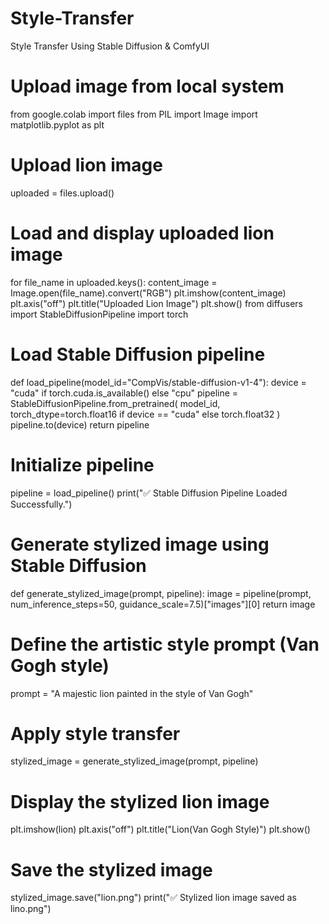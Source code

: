 # Style-Transfer
Style Transfer Using Stable Diffusion &amp; ComfyUI
# Upload image from local system
from google.colab import files
from PIL import Image
import matplotlib.pyplot as plt

# Upload lion image
uploaded = files.upload()

# Load and display uploaded lion image
for file_name in uploaded.keys():
    content_image = Image.open(file_name).convert("RGB")
    plt.imshow(content_image)
    plt.axis("off")
    plt.title("Uploaded Lion Image")
    plt.show()
    from diffusers import StableDiffusionPipeline
  import torch

# Load Stable Diffusion pipeline
def load_pipeline(model_id="CompVis/stable-diffusion-v1-4"):
    device = "cuda" if torch.cuda.is_available() else "cpu"
    pipeline = StableDiffusionPipeline.from_pretrained(
        model_id, torch_dtype=torch.float16 if device == "cuda" else torch.float32
    )
    pipeline.to(device)
    return pipeline

# Initialize pipeline
pipeline = load_pipeline()
print("✅ Stable Diffusion Pipeline Loaded Successfully.")

# Generate stylized image using Stable Diffusion
def generate_stylized_image(prompt, pipeline):
    image = pipeline(prompt, num_inference_steps=50, guidance_scale=7.5)["images"][0]
    return image

# Define the artistic style prompt (Van Gogh style)
prompt = "A majestic lion painted in the style of Van Gogh"

# Apply style transfer
stylized_image = generate_stylized_image(prompt, pipeline)

# Display the stylized lion image
plt.imshow(lion)
plt.axis("off")
plt.title("Lion(Van Gogh Style)")
plt.show()

# Save the stylized image
stylized_image.save("lion.png")
print("✅ Stylized lion image saved as lino.png")

